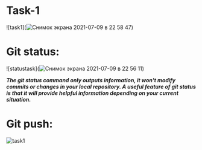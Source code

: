 # Task-1
![task1](![Снимок экрана 2021-07-09 в 22 58 47](https://user-images.githubusercontent.com/87206838/125130198-498f1080-e109-11eb-9ba6-1e49c04cb15c.png))

# Git status:

![statustask](![Снимок экрана 2021-07-09 в 22 56 11](https://user-images.githubusercontent.com/87206838/125130145-2d8b6f00-e109-11eb-9a4f-7117d3c43d50.png))

***The git status command only outputs information, it won't modify commits or changes in your local repository. A useful feature of git status is that it will provide helpful information depending on your current situation.***

# Git push:

![task1](https://github.com/SailorEx/py_task0/raw/master/screen/task1_gitpushtask1.png)



